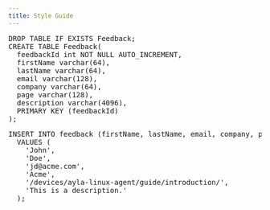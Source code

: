 ```yaml
---
title: Style Guide
---
```


<pre>
DROP TABLE IF EXISTS Feedback;
CREATE TABLE Feedback(
  feedbackId int NOT NULL AUTO_INCREMENT, 
  firstName varchar(64),
  lastName varchar(64),
  email varchar(128),
  company varchar(64),
  page varchar(128),
  description varchar(4096),
  PRIMARY KEY (feedbackId)
);
</pre>

<pre>
INSERT INTO feedback (firstName, lastName, email, company, page, description) 
  VALUES (
    'John', 
    'Doe', 
    'jd@acme.com',
    'Acme', 
    '/devices/ayla-linux-agent/guide/introduction/', 
    'This is a description.'
  );
</pre>
